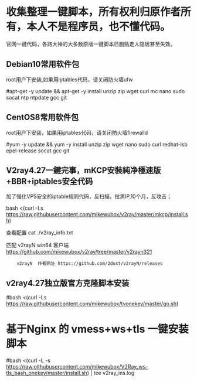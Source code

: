 # 收集整理一键脚本，所有权利归原作者所有，本人不是程序员，也不懂代码。
 官网一键代码，各路大神的大多数原版一键脚本已删贴走人隐居甚至失效。

## Debian10常用软件包
   root用户下安装,如果用iptables代码，请关闭防火墙ufw

#apt-get -y update && apt-get -y install unzip zip wget curl mc nano sudo socat ntp ntpdate gcc git

## CentOS8常用软件包
   root用户下安装，如果用iptables代码，请关闭防火墙firewalld

#yum -y update && yum -y install unzip zip wget nano sudo curl  redhat-lsb epel-release socat gcc git


## V2ray4.27一鍵完事，mKCP安裝純净極速版+BBR+iptables安全代码
加了强化VPS安全的iptable规则代码，反扫描，拉黑IP,10个月，反攻击；

bash <(curl -Ls https://raw.githubusercontent.com/mikewubox/v2ray/master/mkcp/install.sh)

查看配置 cat ./v2ray_info.txt

匹配 v2rayN win64 客户端 https://github.com/mikewubox/v2ray/tree/master/v2rayn321
           
        v2rayN  作者网址 https://github.com/2dust/v2rayN/releases



## v2ray4.27独立版官方克隆脚本安装
#bash <(curl -Ls https://raw.githubusercontent.com/mikewubox/tvonekey/master/go.sh)



#  基于Nginx 的 vmess+ws+tls 一键安装脚本
#bash <(curl -L -s https://raw.githubusercontent.com/mikewubox/V2Ray_ws-tls_bash_onekey/master/install.sh) | tee v2ray_ins.log
